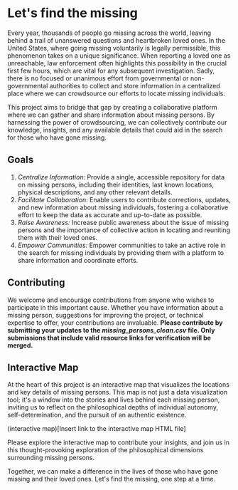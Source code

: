 # Let's find the missing

Every year, thousands of people go missing across the world, leaving behind a trail of unanswered questions and heartbroken loved ones. In the United States, where going missing voluntarily is legally permissible, this phenomenon takes on a unique significance. When reporting a loved one as unreachable, law enforcement often highlights this possibility in the crucial first few hours, which are vital for any subsequent investigation. Sadly, there is no focused or unanimous effort from governmental or non-governmental authorities to collect and store information in a centralized place where we can crowdsource our efforts to locate missing individuals.


This project aims to bridge that gap by creating a collaborative platform where we can gather and share information about missing persons. By harnessing the power of crowdsourcing, we can collectively contribute our knowledge, insights, and any available details that could aid in the search for those who have gone missing.


## Goals
1. *Centralize Information:* Provide a single, accessible repository for data on missing persons, including their identities, last known locations, physical descriptions, and any other relevant details.
2. *Facilitate Collaboration:* Enable users to contribute corrections, updates, and new information about missing individuals, fostering a collaborative effort to keep the data as accurate and up-to-date as possible.
3. *Raise Awareness:* Increase public awareness about the issue of missing persons and the importance of collective action in locating and reuniting them with their loved ones.
4. *Empower Communities:* Empower communities to take an active role in the search for missing individuals by providing them with a platform to share information and coordinate efforts.


## Contributing
We welcome and encourage contributions from anyone who wishes to participate in this important cause. Whether you have information about a missing person, suggestions for improving the project, or technical expertise to offer, your contributions are invaluable.
**Please contribute by submitting your updates to the *missing_persons_clean.csv* file. Only submissions that include valid resource links for verification will be merged.**


## Interactive Map
At the heart of this project is an interactive map that visualizes the locations and key details of missing persons. This map is not just a data visualization tool; it's a window into the stories and lives behind each missing person, inviting us to reflect on the philosophical depths of individual autonomy, self-determination, and the pursuit of an authentic existence.

(interactive map)[Insert link to the interactive map HTML file]

Please explore the interactive map to contribute your insights, and join us in this thought-provoking exploration of the philosophical dimensions surrounding missing persons.

Together, we can make a difference in the lives of those who have gone missing and their loved ones. Let's find the missing, one step at a time.
